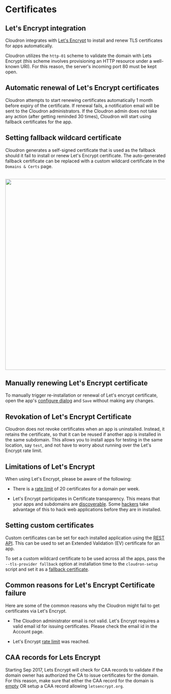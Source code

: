 # Certificates

## Let's Encrypt integration

Cloudron integrates with [Let's Encrypt](http://letsencrypt.org/) to install
and renew TLS certificates for apps automatically.

Cloudron utilizes the `http-01` scheme to validate the domain with Lets Encrypt (this
scheme involves provisioning an HTTP resource under a well-known URI). For this reason,
the server's incoming port 80 must be kept open.

## Automatic renewal of Let's Encrypt certificates

Cloudron attempts to start renewing certificates automatically 1 month before expiry of the
certificate. If renewal fails, a notification email will be sent to the Cloudron administrators.
If the Cloudron admin does not take any action (after getting reminded 30 times), Cloudron will start
using fallback certificates for the app.

## Setting fallback wildcard certificate

Cloudron generates a self-signed certificate that is used as the fallback should it fail
to install or renew Let's Encrypt certificate. The auto-generated fallback certificate
can be replaced with a custom wildcard certificate in the `Domains & Certs` page.

<br/>

<center>
<img src="/img/cert-fallback.png" class="shadow" width="600px">
</center>


## Manually renewing Let's Encrypt certificate

To manually trigger re-installation or renewal of Let's encrypt certificate, open the
app's [configure dialog](/documentation/apps/#re-configuring-an-app) and `Save` without
making any changes.

## Revokation of Let's Encrypt Certificate

Cloudron does not revoke certificates when an app is uninstalled. Instead, it retains the
certificate, so that it can be reused if another app is installed in the same
subdomain. This allows you to install apps for testing in the same location, say `test`,
and not have to worry about running over the Let's Encrypt rate limit.

## Limitations of Let's Encrypt

When using Let's Encrypt, please be aware of the following:

* There is a [rate limit](https://letsencrypt.org/docs/rate-limits/) of 20 certificates
  for a domain per week.

* Let's Encrypt participates in Certificate transparency. This means that your apps and
  subdomains are [discoverable](https://crt.sh/). Some [hackers](https://www.golem.de/news/certificate-transparency-hacking-web-applications-before-they-are-installed-1707-129172.html) take advantage of this to   hack web applications
  before they are in installed.

## Setting custom certificates

Custom certificates can be set for each installed application using the [REST API](/documentation/developer/api/#configure-app).
This can be used to set an Extended Validation (EV) certificate for an app.

To set a custom wildcard certificate to be used across all the apps, pass the
`--tls-provider fallback` option at installation time to the `cloudron-setup` script
and set it as a [fallback certificate](/documentation/certificates/#setting-fallback-wildcard-certificate).

## Common reasons for Let's Encrypt Certificate failure

Here are some of the common reasons why the Cloudron might fail to get certificates via
Let's Encrypt.

* The Cloudron administrator email is not valid. Let's Encrypt requires a valid email id
  for issuing certificates. Please check the email id in the Account page.

* Let's Encrypt [rate limit](https://letsencrypt.org/docs/rate-limits/) was reached.

## CAA records for Lets Encrypt

Starting Sep 2017, Lets Encrypt will check for CAA records to validate if the domain owner
has authorized the CA to issue certificates for the domain. For this reason, make sure that
either the CAA record for the domain is [empty](https://community.letsencrypt.org/t/how-to-use-without-caa/38539/2)
OR setup a CAA record allowing `letsencrypt.org`.


